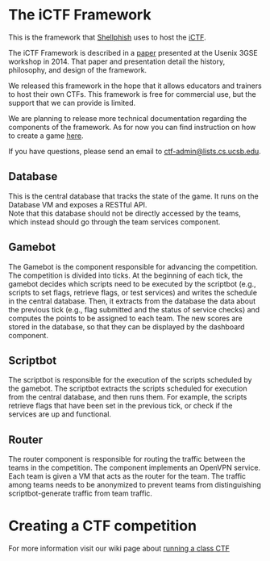 # The iCTF Framework

This is the framework that [Shellphish](http://www.shellphish.net) uses to host the [iCTF](http://ictf.cs.ucsb.edu).

The iCTF Framework is described in a [paper](https://www.usenix.org/conference/3gse14/summit-program/presentation/vigna) presented at the Usenix 3GSE workshop in 2014. 
That paper and presentation detail the history, philosophy, and design of the framework.

We released this framework in the hope that it allows educators and trainers to host their own CTFs. 
This framework is free for commercial use, but the support that we can provide is limited.

We are planning to release more technical documentation regarding the components of the framework. As for now you can find instruction on how to create a game [here](https://github.com/shellphish/ictf-framework/wiki/running-a-class-ctf). 

If you have questions, please send an email to ctf-admin@lists.cs.ucsb.edu. 


## Database

This is the central database that tracks the state of the game. 
It runs on the Database VM and exposes a RESTful API.  
Note that this database should not be directly accessed by the teams, which instead should go through the team services component.   

## Gamebot

The Gamebot is the component responsible for advancing the competition. 
The competition is divided into ticks. 
At the beginning of each tick, the gamebot decides which scripts need to be executed by the scriptbot (e.g., scripts to set flags, retrieve flags, or test services) and writes the schedule in the central database. 
Then, it extracts from the database the data about the previous tick (e.g., flag submitted and the status of service checks) and computes the points to be assigned to each team. 
The new scores are stored in the database, so that they can be displayed by the dashboard component. 

## Scriptbot

The scriptbot is responsible for the execution of the scripts scheduled by the gamebot. 
The scriptbot extracts the scripts scheduled for execution from the central database, and then runs them. 
For example, the scripts retrieve flags that have been set in the previous tick, or check if the services are up and functional. 

## Router

The router component is responsible for routing the traffic between the teams in the competition. 
The component implements an OpenVPN service. Each team is given a VM that acts as the router for the team.
The traffic among teams needs to be anonymized to prevent teams from distinguishing scriptbot-generate traffic from team traffic.

# Creating a CTF competition

For more information visit our wiki page about [running a class CTF](https://github.com/shellphish/ictf-framework/wiki/running-a-class-ctf)

